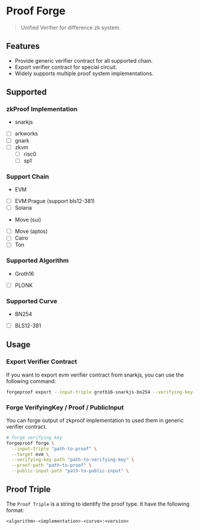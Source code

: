 # Proof Forge

> Unified Verifier for difference zk system.

## Features

- Provide generic verifier contract for all supported chain.
- Export verifier contract for special circuit.
- Widely supports multiple proof system implementations.

## Supported

### zkProof Implementation

- snarkjs
- [ ] arkworks
- [ ] gnark
- [ ] zkvm
  - [ ] risc0
  - [ ] sp1

### Support Chain

- EVM
- [ ] EVM:Prague (support bls12-381)
- [ ] Solana
- Move (sui)
- [ ] Move (aptos)
- [ ] Cairo
- [ ] Ton

### Supported Algorithm

- Groth16
- [ ] PLONK

### Supported Curve

- BN254
- [ ] BLS12-381

## Usage

### Export Verifier Contract

If you want to export evm verifier contract from snarkjs, you can use the following command:

```bash
forgeproof export --input-triple groth16-snarkjs-bn254 --verifying-key-path <path-to-verifying-key> --target evm <path-to-output>
```

### Forge VerifyingKey / Proof / PublicInput

You can forge output of zkproof implementation to used them in generic verifier contract.

```bash
# forge verifying key
forgeproof forge \
  --input-triple "path-to-proof" \
  --target evm \
  --verifying-key-path "path-to-verifying-key" \
  --proof-path "path-to-proof" \
  --public-input-path "path-to-public-input" \
```

## Proof Triple

The `Proof Triple` is a string to identify the proof type. It have the following format:

```
<algorithm>-<implementation>-<curve>:<version>
```


